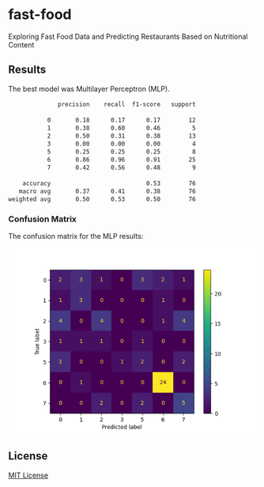 # fast-food

Exploring Fast Food Data and Predicting Restaurants Based on Nutritional Content

## Results

The best model was Multilayer Perceptron (MLP).

```
              precision    recall  f1-score   support

           0       0.18      0.17      0.17        12
           1       0.38      0.60      0.46         5
           2       0.50      0.31      0.38        13
           3       0.00      0.00      0.00         4
           5       0.25      0.25      0.25         8
           6       0.86      0.96      0.91        25
           7       0.42      0.56      0.48         9

    accuracy                           0.53        76
   macro avg       0.37      0.41      0.38        76
weighted avg       0.50      0.53      0.50        76
```

### Confusion Matrix

The confusion matrix for the MLP results:

![Confusion Matrix](image/cm.png)

## License

[MIT License](LICENSE)
